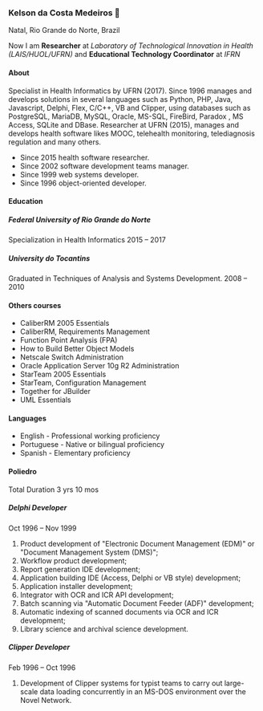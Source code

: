 ###  Kelson da Costa Medeiros  👋

Natal, Rio Grande do Norte, Brazil

Now I am **Researcher** at *Laboratory of Technological Innovation in Health (LAIS/HUOL/UFRN)* and **Educational Technology Coordinator** at *IFRN*


#### About

Specialist in Health Informatics by UFRN (2017). Since 1996 manages and develops solutions in several languages such as Python, PHP, Java, Javascript, Delphi, Flex, C/C++, VB and Clipper, using databases such as PostgreSQL, MariaDB, MySQL, Oracle, MS-SQL, FireBird, Paradox , MS Access, SQLite and DBase. Researcher at UFRN (2015), manages and develops health software likes MOOC, telehealth monitoring, telediagnosis regulation and many others.

* Since 2015 health software researcher.
* Since 2002 software development teams manager.
* Since 1999 web systems developer.
* Since 1996 object-oriented developer.


#### Education

##### Federal University of Rio Grande do Norte
Specialization in Health Informatics
2015 – 2017

##### University do Tocantins
Graduated in Techniques of Analysis and Systems Development.
2008 – 2010



#### Others courses
* CaliberRM 2005 Essentials
* CaliberRM, Requirements Management
* Function Point Analysis (FPA)
* How to Build Better Object Models
* Netscale Switch Administration
* Oracle Application Server 10g R2 Administration
* StarTeam 2005 Essentials
* StarTeam, Configuration Management
* Together for JBuilder
* UML Essentials


#### Languages
* English - Professional working proficiency
* Portuguese - Native or bilingual proficiency
* Spanish - Elementary proficiency




#### Poliedro
Total Duration 3 yrs 10 mos

##### Delphi Developer
Oct 1996 – Nov 1999

1. Product development of "Electronic Document Management (EDM)" or "Document Management System (DMS)";
2. Workflow product development;
3. Report generation IDE development;
4. Application building IDE (Access, Delphi or VB style) development;
5. Application installer development;
6. Integrator with OCR and ICR API development;
7. Batch scanning via "Automatic Document Feeder (ADF)" development;
8. Automatic indexing of scanned documents via OCR and ICR development;
9. Library science and archival science development.

##### Clipper Developer
Feb 1996 – Oct 1996

1. Development of Clipper systems for typist teams to carry out large-scale data loading concurrently in an MS-DOS environment over the Novel Network.


<!--
**kelsoncm/kelsoncm** is a ✨ _special_ ✨ repository because its `README.md` (this file) appears on your GitHub profile.

Here are some ideas to get you started:

- 🔭 I’m currently working on ...
- 🌱 I’m currently learning ...
- 👯 I’m looking to collaborate on ...
- 🤔 I’m looking for help with ...
- 💬 Ask me about ...
- 📫 How to reach me: ...
- 😄 Pronouns: ...
- ⚡ Fun fact: ...
-->
